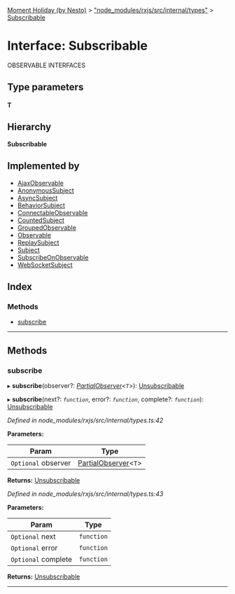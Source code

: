 [Moment Holiday (by Nesto)](../README.md) > ["node_modules/rxjs/src/internal/types"](../modules/_node_modules_rxjs_src_internal_types_.md) > [Subscribable](../interfaces/_node_modules_rxjs_src_internal_types_.subscribable.md)

# Interface: Subscribable

OBSERVABLE INTERFACES

## Type parameters
#### T 
## Hierarchy

**Subscribable**

## Implemented by

* [AjaxObservable](../classes/_node_modules_rxjs_src_internal_observable_dom_ajaxobservable_.ajaxobservable.md)
* [AnonymousSubject](../classes/_node_modules_rxjs_src_internal_subject_.anonymoussubject.md)
* [AsyncSubject](../classes/_node_modules_rxjs_src_internal_asyncsubject_.asyncsubject.md)
* [BehaviorSubject](../classes/_node_modules_rxjs_src_internal_behaviorsubject_.behaviorsubject.md)
* [ConnectableObservable](../classes/_node_modules_rxjs_src_internal_observable_connectableobservable_.connectableobservable.md)
* [CountedSubject](../classes/_node_modules_rxjs_src_internal_operators_windowtime_.countedsubject.md)
* [GroupedObservable](../classes/_node_modules_rxjs_src_internal_operators_groupby_.groupedobservable.md)
* [Observable](../classes/_node_modules_rxjs_src_internal_observable_.observable.md)
* [ReplaySubject](../classes/_node_modules_rxjs_src_internal_replaysubject_.replaysubject.md)
* [Subject](../classes/_node_modules_rxjs_src_internal_subject_.subject.md)
* [SubscribeOnObservable](../classes/_node_modules_rxjs_src_internal_observable_subscribeonobservable_.subscribeonobservable.md)
* [WebSocketSubject](../classes/_node_modules_rxjs_src_internal_observable_dom_websocketsubject_.websocketsubject.md)

## Index

### Methods

* [subscribe](_node_modules_rxjs_src_internal_types_.subscribable.md#subscribe)

---

## Methods

<a id="subscribe"></a>

###  subscribe

▸ **subscribe**(observer?: *[PartialObserver](../modules/_node_modules_rxjs_src_internal_types_.md#partialobserver)<`T`>*): [Unsubscribable](_node_modules_rxjs_src_internal_types_.unsubscribable.md)

▸ **subscribe**(next?: *`function`*, error?: *`function`*, complete?: *`function`*): [Unsubscribable](_node_modules_rxjs_src_internal_types_.unsubscribable.md)

*Defined in node_modules/rxjs/src/internal/types.ts:42*

**Parameters:**

| Param | Type |
| ------ | ------ |
| `Optional` observer | [PartialObserver](../modules/_node_modules_rxjs_src_internal_types_.md#partialobserver)<`T`> |

**Returns:** [Unsubscribable](_node_modules_rxjs_src_internal_types_.unsubscribable.md)

*Defined in node_modules/rxjs/src/internal/types.ts:43*

**Parameters:**

| Param | Type |
| ------ | ------ |
| `Optional` next | `function` |
| `Optional` error | `function` |
| `Optional` complete | `function` |

**Returns:** [Unsubscribable](_node_modules_rxjs_src_internal_types_.unsubscribable.md)

___

